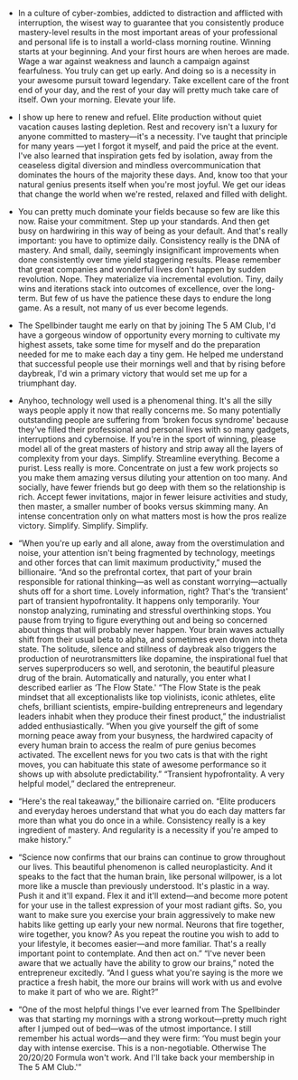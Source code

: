 - In a culture of cyber-zombies, addicted to distraction and afflicted with interruption, the wisest way to guarantee that you consistently produce mastery-level results in the most important areas of your professional and personal life is to install a world-class morning routine. Winning starts at your beginning. And your first hours are when heroes are made. 
Wage a war against weakness and launch a campaign against fearfulness. You truly can get up early. And doing so is a necessity in your awesome pursuit toward legendary. 
Take excellent care of the front end of your day, and the rest of your day will pretty much take care of itself. Own your morning. Elevate your life.


- I show up here to renew and refuel. Elite production without quiet vacation causes lasting depletion. Rest and recovery isn't a luxury for anyone committed to mastery—it's a necessity. I've taught that principle for many years —yet I forgot it myself, and paid the price at the event. I've also learned that inspiration gets fed by isolation, away from the ceaseless digital diversion and mindless overcommunication that dominates the hours of the majority these days. And, know too that your natural genius presents itself when you're most joyful. We get our ideas that change the world when we're rested, relaxed and filled with delight.


- You can pretty much dominate your fields because so few are like this now. Raise your commitment. Step up your standards. And then get busy on hardwiring in this way of being as your default. And that's really important: you have to optimize daily. Consistency really is the DNA of mastery. And small, daily, seemingly insignificant improvements when done consistently over time yield staggering results. Please remember that great companies and wonderful lives don't happen by sudden revolution. Nope. They materialize via incremental evolution. Tiny, daily wins and iterations stack into outcomes of excellence, over the long-term. But few of us have the patience these days to endure the long game. As a result, not many of us ever become legends.


- The Spellbinder taught me early on that by joining The 5 AM Club, I'd have a gorgeous window of opportunity every morning to cultivate my highest assets, take some time for myself and do the preparation needed for me to make each day a tiny gem. He helped me understand that successful people use their mornings well and that by rising before daybreak, I'd win a primary victory that would set me up for a triumphant day.


- Anyhoo, technology well used is a phenomenal thing. It's all the silly ways people apply it now that really concerns me. So many potentially outstanding people are suffering from ‘broken focus syndrome' because they've filled their professional and personal lives with so many gadgets, interruptions and cybernoise. If you're in the sport of winning, please model all of the great masters of history and strip away all the layers of complexity from your days. Simplify. Streamline everything. Become a purist. Less really is more. Concentrate on just a few work projects so you make them amazing versus diluting your attention on too many. And socially, have fewer friends but go deep with them so the relationship is rich. Accept fewer invitations, major in fewer leisure activities and study, then master, a smaller number of books versus skimming many. An intense concentration only on what matters most is how the pros realize victory. Simplify. Simplify. Simplify.


- “When you're up early and all alone, away from the overstimulation and noise, your attention isn't being fragmented by technology, meetings and other forces that can limit maximum productivity,” mused the billionaire. “And so the prefrontal cortex, that part of your brain responsible for rational thinking—as well as constant worrying—actually shuts off for a short time. Lovely information, right? That's the ‘transient' part of transient hypofrontality. It happens only temporarily. Your nonstop analyzing, ruminating and stressful overthinking stops. You pause from trying to figure everything out and being so concerned about things that will probably never happen. Your brain waves actually shift from their usual beta to alpha, and sometimes even down into theta state. The solitude, silence and stillness of daybreak also triggers the production of neurotransmitters like dopamine, the inspirational fuel that serves superproducers so well, and serotonin, the beautiful pleasure drug of the brain. Automatically and naturally, you enter what I described earlier as ‘The Flow State.' “The Flow State is the peak mindset that all exceptionalists like top violinists, iconic athletes, elite chefs, brilliant scientists, empire-building entrepreneurs and legendary leaders inhabit when they produce their finest product,” the industrialist added enthusiastically.
“When you give yourself the gift of some morning peace away from your busyness, the hardwired capacity of every human brain to access the realm of pure genius becomes activated. The excellent news for you two cats is that with the right moves, you can habituate this state of awesome performance so it shows up with absolute predictability.” “Transient hypofrontality. A very helpful model,” declared the entrepreneur.


- “Here's the real takeaway,” the billionaire carried on. “Elite producers and everyday heroes understand that what you do each day matters far more than what you do once in a while. Consistency really is a key ingredient of mastery. And regularity is a necessity if you're amped to make history.”


- “Science now confirms that our brains can continue to grow throughout our lives. This beautiful phenomenon is called neuroplasticity. And it speaks to the fact that the human brain, like personal willpower, is a lot more like a muscle than previously understood. It's plastic in a way. Push it and it'll expand. Flex it and it'll extend—and become more potent for your use in the tallest expression of your most radiant gifts. So, you want to make sure you exercise your brain aggressively to make new habits like getting up early your new normal. Neurons that fire together, wire together, you know? As you repeat the routine you wish to add to your lifestyle, it becomes easier—and more familiar. That's a really important point to contemplate. And then act on.” 
“I've never been aware that we actually have the ability to grow our brains,” noted the entrepreneur excitedly. “And I guess what you're saying is the more we practice a fresh habit, the more our brains will work with us and evolve to make it part of who we are. Right?”


- “One of the most helpful things I've ever learned from The Spellbinder was that starting my mornings with a strong workout—pretty much right after I jumped out of bed—was of the utmost importance. I still remember his actual words—and they were firm: ‘You must begin your day with intense exercise. This is a non-negotiable. Otherwise The 20/20/20 Formula won't work. And I'll take back your membership in The 5 AM Club.'”
